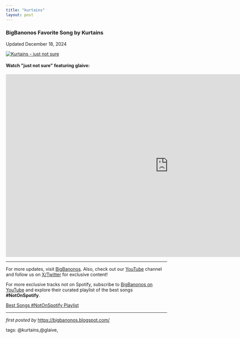 ```yaml
---
title: "kurtains"
layout: post
---
```

<h3>BigBanonos Favorite Song by Kurtains</h3>
<p>Updated December 18, 2024</p> <!-- Featured Image -->
<div > <a href="https://i.scdn.co/image/ab6761610000e5eb5abc7888b2307ecd90e48ce9" target="_blank"> <img src="https://i.scdn.co/image/ab6761610000e5eb5abc7888b2307ecd90e48ce9" alt="Kurtains - just not sure"> </a>
</div> <!-- YouTube Video Embed -->
<h4>Watch "just not sure" featuring glaive:</h4>
<div > <iframe width="1013" height="570" src="https://www.youtube.com/embed/ovOrbEsJ9CY" title="kurtains & glaive - just not sure [Lyrics / AMV]" frameborder="0" allow="accelerometer; autoplay; clipboard-write; encrypted-media; gyroscope; picture-in-picture; web-share" referrerpolicy="strict-origin-when-cross-origin" allowfullscreen></iframe>
</div> <!-- Footer Links -->
<hr />
<p>For more updates, visit <a href="https://bigbanonos.blogspot.com/" rel="noopener" target="_blank">BigBanonos</a>. Also, check out our <a href="https://www.youtube.com/@BigBanonos" target="_blank">YouTube</a> channel and follow us on <a href="https://x.com/bigbanonos" target="_blank">X/Twitter</a> for exclusive content!</p>


<!--Subscribe and Playlist Links-->
<div>
    <p>For more exclusive tracks not on Spotify, subscribe to <a href="https://www.youtube.com/@BigBanonos" target="_blank">BigBanonos on YouTube</a> and explore their curated playlist of the best songs <strong>#NotOnSpotify</strong>.</p>
    <p><a href="https://www.youtube.com/playlist?list=PLtuNtuTatqI0kFahUCbtbfenC_ET5O_tr" target="_blank">Best Songs #NotOnSpotify Playlist<br /></a></p></div>

<hr />

<p><em>first posted by</em> <a href="https://bigbanonos.blogspot.com/" rel="noopener" target="_new">https://bigbanonos.blogspot.com/</a></p>

<p>tags: @kurtains,@glaive,</p>
